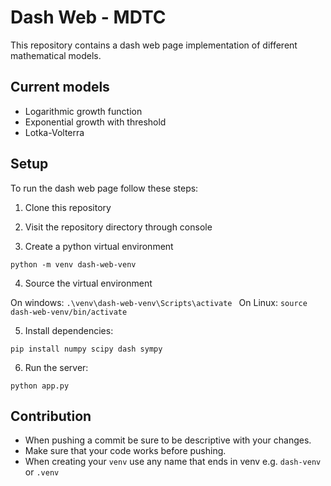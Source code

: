 # Dash Web - MDTC

This repository contains a dash web page implementation of different mathematical models.

## Current models

+ Logarithmic growth function
+ Exponential growth with threshold
+ Lotka-Volterra

## Setup

To run the dash web page follow these steps:

1. Clone this repository

2. Visit the repository directory through console

3. Create a python virtual environment 

```python -m venv dash-web-venv```

4. Source the virtual environment

On windows: 
```.\venv\dash-web-venv\Scripts\activate ```
On Linux:
```source dash-web-venv/bin/activate```

5. Install dependencies:

```pip install numpy scipy dash sympy```

6. Run the server:

```python app.py```


## Contribution

- When pushing a commit be sure to be descriptive with your changes. 
- Make sure that your code works before pushing.
- When creating your `venv` use any name that ends in venv e.g. `dash-venv` or `.venv`
